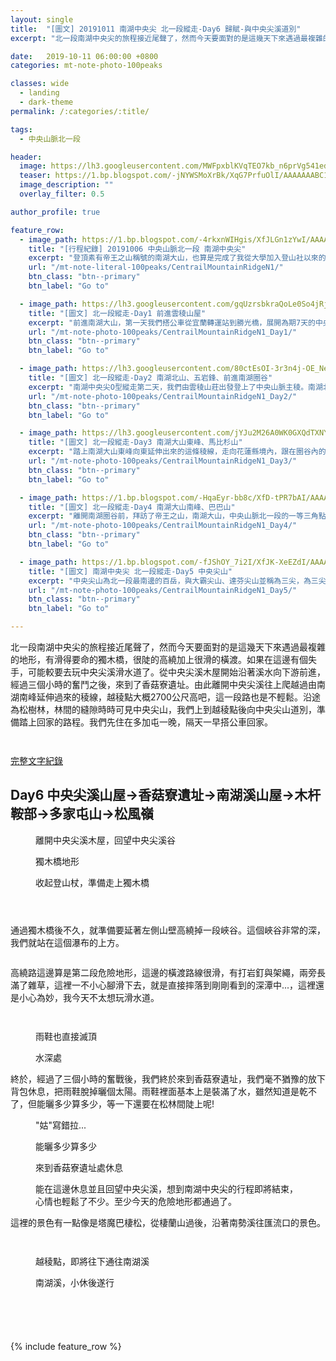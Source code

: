 ```yaml
---
layout: single
title:  "[圖文] 20191011 南湖中央尖 北一段縱走-Day6 歸賦-與中央尖溪道別"
excerpt: "北一段南湖中央尖的旅程接近尾聲了，然而今天要面對的是這幾天下來遇過最複雜的地形，有滑得要命的獨木橋，很陡的高繞加上很滑的橫渡。如果在這邊有個失手，可能較要去玩中央尖溪滑水道了"

date:   2019-10-11 06:00:00 +0800
categories: mt-note-photo-100peaks

classes: wide
  - landing
  - dark-theme
permalink: /:categories/:title/

tags:
  - 中央山脈北一段

header:
  image: https://lh3.googleusercontent.com/MWFpxblKVqTEO7kb_n6prVg541edr6PSwLeisUNFtsf-my284EJqPd16dFNarGh_GIFaxE5KcSwaZ9lL4UQ=w2000-h1080
  teaser: https://1.bp.blogspot.com/-jNYWSMoXrBk/XqG7PrfuOlI/AAAAAAABC1w/NCqkRe1Xf84becyh-ukAh0j3lXxIMji_ACLcBGAsYHQ/s640/DSC_0873.jpg
  image_description: ""
  overlay_filter: 0.5

author_profile: true

feature_row:
  - image_path: https://1.bp.blogspot.com/-4rkxnWIHgis/XfJLGn1zYwI/AAAAAAAA6QA/yr-OaGmWBBwIXJZcjCEhjD8JdE3Y28ZxQCLcBGAsYHQ/s640/_MG_3168.JPG
    title: "[行程紀錄] 20191006 中央山脈北一段 南湖中央尖"
    excerpt: "登頂素有帝王之山稱號的南湖大山，也算是完成了我從大學加入登山社以來的心願了。尤其在這秋高氣爽的天氣下，登上中央山脈北一段的最高峰，還有雲海相伴，先前四天揹著20多公斤重的背包，一步一步走上來的辛勞，在這一刻都值得了。"
    url: "/mt-note-literal-100peaks/CentrailMountainRidgeN1/"
    btn_class: "btn--primary"
    btn_label: "Go to"

  - image_path: https://lh3.googleusercontent.com/gqUzrsbkraQoLe0So4jRjbVM2B2gahQRCbU4_Cg9Cyrt4aKI8xZabmgPoxBlzGZh5KdbVSTfuZ01FNlllso=w640-h480
    title: "[圖文] 北一段縱走-Day1 前進雲稜山屋"
    excerpt: "前進南湖大山，第一天我們搭公車從宜蘭轉運站到勝光橋，展開為期7天的中央山脈北一段之旅。越過多家屯山，往雲稜山屋前進，今天的天氣非常的好，還可以看見蘭陽平原的雲海，希望未來7天能滿滿的收穫。"
    url: "/mt-note-photo-100peaks/CentrailMountainRidgeN1_Day1/"
    btn_class: "btn--primary"
    btn_label: "Go to"

  - image_path: https://lh3.googleusercontent.com/80ctEsOI-3r3n4j-OE_NeY4hUHR58RRrQjGB2uxcGcZjka9BiunVVdUVdHkIPk1-R3Y_P2HUSAG1dQsirJ4=w640-h480
    title: "[圖文] 北一段縱走-Day2 南湖北山、五岩鋒、前進南湖圈谷"
    excerpt: "南湖中央尖O型縱走第二天，我們由雲稜山莊出發登上了中央山脈主稜。南湖北山為中央山脈主稜上最北的一座百岳。今天可以清楚看見南湖大山與中央尖山的輪廓，這座山有著帝王之山的稱號，於此地可以感受到他的氣勢。"
    url: "/mt-note-photo-100peaks/CentrailMountainRidgeN1_Day2/"
    btn_class: "btn--primary"
    btn_label: "Go to"

  - image_path: https://lh3.googleusercontent.com/jYJu2M26A0WK0GXQdTXNYwXyfsGmyH0ffvoiQ2uzTADvDtEm9AYpR8NFaC82yMO-4FLEAUIgJvnmnvlj21M=w640-h480
    title: "[圖文] 北一段縱走-Day3 南湖大山東峰、馬比杉山"
    excerpt: "踏上南湖大山東峰向東延伸出來的這條稜線，走向花蓮縣境內，跟在圈谷內的景色很不一樣，兩旁是廣大海拔較低的中級山域。一早從山屋出發前往南湖大山東峰，通過上圈谷並翻越稜線後，迎接我們的是中央山脈東面的一片雲海。"
    url: "/mt-note-photo-100peaks/CentrailMountainRidgeN1_Day3/"
    btn_class: "btn--primary"
    btn_label: "Go to"

  - image_path: https://1.bp.blogspot.com/-HqaEyr-bb8c/XfD-tPR7bAI/AAAAAAAA6I0/Jf3M0XQkXXwGGXcmzUn75eRc5qCHcbTbgCLcBGAsYHQ/s640/_MG_2961.JPG
    title: "[圖文] 北一段縱走-Day4 南湖大山南峰、巴巴山"
    excerpt: "離開南湖圈谷前，拜訪了帝王之山，南湖大山，中央山脈北一段的一等三角點，於此遙望雪山，以及南方的中央尖山，稱霸於北台灣的三座名峰。"
    url: "/mt-note-photo-100peaks/CentrailMountainRidgeN1_Day4/"
    btn_class: "btn--primary"
    btn_label: "Go to"

  - image_path: https://1.bp.blogspot.com/-fJShOY_7i2I/XfJK-XeEZdI/AAAAAAAA6PQ/XuSZ3S7LVLQ8GHH1vcSEL0j-89DQDFM2ACLcBGAsYHQ/s640/_MG_3125.JPG
    title: "[圖文] 南湖中央尖 北一段縱走-Day5 中央尖山"
    excerpt: "中央尖山為北一段最南邊的百岳，與大霸尖山、達芬尖山並稱為三尖，為三尖之首。今天要從中央尖溪山屋出發，爬上又長又陡的碎石坡，才能登上中央尖山。"
    url: "/mt-note-photo-100peaks/CentrailMountainRidgeN1_Day5/"
    btn_class: "btn--primary"
    btn_label: "Go to"

---
```


北一段南湖中央尖的旅程接近尾聲了，然而今天要面對的是這幾天下來遇過最複雜的地形，有滑得要命的獨木橋，很陡的高繞加上很滑的橫渡。如果在這邊有個失手，可能較要去玩中央尖溪滑水道了。從中央尖溪木屋開始沿著溪水向下游前進，經過三個小時的奮鬥之後，來到了香菇寮遺址。由此離開中央尖溪往上爬越過由南湖南峰延伸過來的稜線，越稜點大概2700公尺高吧，這一段路也是不輕鬆。沿途為松樹林，林間的縫隙時時可見中央尖山，我們上到越稜點後向中央尖山道別，準備踏上回家的路程。我們先住在多加屯一晚，隔天一早搭公車回家。

<figure style="width: 40%" class="align-right">
  <img src="" alt="">
  <figcaption>  </figcaption>
</figure> 
  


<figure style="width: 90%" class="align-center">
  <img src="" alt="">
  <figcaption>  </figcaption>
</figure> 


<a href="/mt-note-literal-100peaks/CentrailMountainRidgeN1/" class="btn btn--primary">完整文字紀錄</a>

## Day6 中央尖溪山屋->香菇寮遺址->南湖溪山屋->木杆鞍部->多家屯山->松風嶺



<figure class="align-center">
  <img src="https://1.bp.blogspot.com/-4q0P0PP8rqY/XqG62NZdH-I/AAAAAAABC0s/Xt7lM5oGNk4Mvbut_56bsxmcUCxWY-fyACLcBGAsYHQ/s1600/DSC_0843.jpg" alt="">
  <figcaption> 離開中央尖溪木屋，回望中央尖溪谷 </figcaption>
</figure> 

<figure style="width: 45%" class="align-left">
  <img src="https://1.bp.blogspot.com/-GWbimAqKhZM/XqG62lYzJTI/AAAAAAABC00/18JOzbGXxBIbsVPa8waQC0L2YeR2-ikyQCLcBGAsYHQ/s640/DSC_0841.jpg" alt="">
  <figcaption> 獨木橋地形 </figcaption>
</figure> 

<figure style="width: 45%" class="align-right">
  <img src="https://1.bp.blogspot.com/-udwl_fyyRUY/XqG62fTlGpI/AAAAAAABC0w/6nuZ4EHiYqwuaiN57khtSoYDzSuSOzxowCLcBGAsYHQ/s640/DSC_0844.jpg" alt="">
  <figcaption> 收起登山杖，準備走上獨木橋 </figcaption>
</figure> 

<figure style="width: 45%" class="align-left">
  <img src="https://1.bp.blogspot.com/-ti-vQwdvStg/XqG69LIyGtI/AAAAAAABC04/NgfjDzgyxagZnQkiR-L2741Dz5dROxPPACLcBGAsYHQ/s640/DSC_0850.jpg" alt="">
  <figcaption>  </figcaption>
</figure> 

<figure style="width: 45%" class="align-right">
  <img src="https://1.bp.blogspot.com/-sKcwdm1H-qc/XqG69qyRY-I/AAAAAAABC1A/_T2u91sXsGIXi1CJ0lB2aL0OxnSNjDw_gCLcBGAsYHQ/s640/DSC_0851.jpg" alt="">
  <figcaption>  </figcaption>
</figure> 

<figure class="align-center">
  <img src="https://1.bp.blogspot.com/-oW9ux4cqDRk/XqG69G0W2wI/AAAAAAABC08/1sarlFEkU6MHRrdnJhOeaqhUGUjTrHyVACLcBGAsYHQ/s1600/DSC_0852.jpg" alt="">
  <figcaption>  </figcaption>
</figure> 


通過獨木橋後不久，就準備要延著左側山壁高繞掉一段峽谷。這個峽谷非常的深，我們就站在這個瀑布的上方。

<figure class="align-center">
  <img src="https://1.bp.blogspot.com/-FdE82avc3pw/XqG7EaWNemI/AAAAAAABC1I/Kyt_Ou2MZwE_Fi070QVNZ_4dIZbanMQtQCLcBGAsYHQ/s1600/DSC_0856.jpg" alt="">
  <figcaption>  </figcaption>
</figure> 

高繞路這邊算是第二段危險地形，這邊的橫渡路線很滑，有打岩釘與架繩，兩旁長滿了雜草，這裡一不小心腳滑下去，就是直接摔落到剛剛看到的深潭中...，這裡還是小心為妙，我今天不太想玩滑水道。

<figure style="width: 45%" class="align-left">
  <img src="https://1.bp.blogspot.com/-el_JgBSBv-0/XqG7Eocfq9I/AAAAAAABC1M/qdkRQqo5k-EcKSCu9HGy7t_HS58vJTMwACLcBGAsYHQ/s640/DSC_0857.jpg" alt="">
  <figcaption>  </figcaption>
</figure> 

<figure style="width: 45%" class="align-right">
  <img src="https://1.bp.blogspot.com/-vHScdNQQvBU/XqG7CgogEKI/AAAAAAABC1E/S3RFjLdNPxcC2gyBGVgfM0VHejjFAaAIACLcBGAsYHQ/s640/DSC_0858.jpg" alt="">
  <figcaption>  </figcaption>
</figure> 

<figure class="align-center">
  <img src="https://1.bp.blogspot.com/-wtkZR5US4UA/XqG7HixZcnI/AAAAAAABC1U/VjTLmeDLT6k4tGrPxXn6PwbEViNcLmF8wCLcBGAsYHQ/s1600/DSC_0860.jpg" alt="">
  <figcaption> 雨鞋也直接滅頂 </figcaption>
</figure> 

<figure class="align-center">
  <img src="https://1.bp.blogspot.com/-q34QVOpChwA/XqG7Jc6A0pI/AAAAAAABC1Y/A2Ik8jzJxjMVdZclCb3J-Qlud26FbTpiwCLcBGAsYHQ/s1600/DSC_0864.jpg" alt="">
  <figcaption> 水深處 </figcaption>
</figure> 

終於，經過了三個小時的奮戰後，我們終於來到香菇寮遺址，我們毫不猶豫的放下背包休息，把雨鞋脫掉曬個太陽。雨鞋裡面基本上是裝滿了水，雖然知道是乾不了，但能曬多少算多少，等一下還要在松林間陡上呢!

<figure style="width: 45%" class="align-left">
  <img src="https://1.bp.blogspot.com/-u6WGy8V1-lk/XqG7UbQEikI/AAAAAAABC18/x5hnuFZRzgYyYi4tHYO32y5-hLACOtKoACLcBGAsYHQ/s640/DSC_0877.jpg" alt="">
  <figcaption> "姑"寫錯拉... </figcaption>
</figure> 

<figure style="width: 45%" class="align-right">
  <img src="https://1.bp.blogspot.com/-sgILOGE-7t4/XqG7K_RD7rI/AAAAAAABC1g/Gpc4v5MZ0b8Q089DlCN05Gq-ac8Lqq4bACLcBGAsYHQ/s640/DSC_0869.jpg" alt="">
  <figcaption> 能曬多少算多少 </figcaption>
</figure> 

<figure class="align-center">
  <img src="https://1.bp.blogspot.com/-DMAXCiv2pkc/XqG7NM2MSMI/AAAAAAABC1k/3vn7l6k5aksogEvMsQ2fjAq3exwUwUxVwCLcBGAsYHQ/s1600/DSC_0871.jpg" alt="">
  <figcaption> 來到香菇寮遺址處休息 </figcaption>
</figure> 

<figure class="align-center">
  <img src="https://1.bp.blogspot.com/-jNYWSMoXrBk/XqG7PrfuOlI/AAAAAAABC1w/NCqkRe1Xf84becyh-ukAh0j3lXxIMji_ACLcBGAsYHQ/s1600/DSC_0873.jpg" alt="">
  <figcaption> 能在這邊休息並且回望中央尖溪，想到南湖中央尖的行程即將結束，心情也輕鬆了不少。至少今天的危險地形都通過了。 </figcaption>
</figure> 

這裡的景色有一點像是塔魔巴棲松，從棲蘭山過後，沿著南勢溪往匯流口的景色。

<figure style="width: 45%" class="align-left">
  <img src="https://1.bp.blogspot.com/-YiqsnIkesNE/XqG7UCMA5EI/AAAAAAABC14/XCyjydllY40xEdltWxKsNmgzfF148Pe3wCLcBGAsYHQ/s640/DSC_0875.jpg" alt="">
  <figcaption>  </figcaption>
</figure> 

<figure style="width: 45%" class="align-right">
  <img src="https://1.bp.blogspot.com/-ddpb7RF1JmY/XqG7QwThzmI/AAAAAAABC10/eKU6qr0OzeYpDmRY528uxcnZC-z_FoOOQCLcBGAsYHQ/s640/DSC_0874.jpg" alt="">
  <figcaption>  </figcaption>
</figure> 

<figure class="align-center">
  <img src="https://1.bp.blogspot.com/-rzdTDBS6tew/XqG7azMNZWI/AAAAAAABC2I/lnl_Avsr8k01Xk42PHr9RNr70wHp_N71wCLcBGAsYHQ/s1600/DSC_0890.jpg" alt="">
  <figcaption> 越稜點，即將往下通往南湖溪 </figcaption>
</figure> 

<figure class="align-center">
  <img src="https://1.bp.blogspot.com/-vezP65FujI0/XqG7byDijgI/AAAAAAABC2M/p-wBmQN7pAQDfqVPDaR657cMKKGro-z6QCLcBGAsYHQ/s1600/DSC_0894.jpg" alt="">
  <figcaption> 南湖溪，小休後遂行 </figcaption>
</figure>

<figure style="width: 45%" class="align-left">
  <img src="https://1.bp.blogspot.com/-Uz1QoECmvCw/XqG7fYdn2wI/AAAAAAABC2U/DGSJ0Ga629k8yn9HGHXY4EbWM5bZD52TgCLcBGAsYHQ/s640/DSC_0899.jpg" alt="">
  <figcaption>  </figcaption>
</figure> 

<figure style="width: 45%" class="align-right">
  <img src="https://1.bp.blogspot.com/-NG7fA4UCrt0/XqG7fYY6S4I/AAAAAAABC2Y/1-xRo3sXGuA0vDcHmCLvSKUxfGu60ilIACLcBGAsYHQ/s640/DSC_0901.jpg" alt="">
  <figcaption>  </figcaption>
</figure> 


<figure style="width: 45%" class="align-left">
  <img src="https://1.bp.blogspot.com/-CCTsaKtm3rI/XqG7hZqHKNI/AAAAAAABC2g/eRmlSimlhEc2TIlFUrS6Z83RK3b__sabQCLcBGAsYHQ/s1600/DSC_0909.jpg" alt="">
  <figcaption>  </figcaption>
</figure> 

<figure style="width: 45%" class="align-right">
  <img src="https://1.bp.blogspot.com/-PsShssDg6rk/XqG7iMP8-xI/AAAAAAABC2k/I1MarVEA5ewYXH-T7vL668Kz__xr7SjcgCLcBGAsYHQ/s640/DSC_0920.jpg" alt="">
  <figcaption>  </figcaption>
</figure> 

<figure style="width: 45%" class="align-right">
  <img src="https://1.bp.blogspot.com/-hsEqJxzv10w/XqG7g__SOdI/AAAAAAABC2c/_8e51m8yiLc1foxc56Lqoi3Nek2tzsCRgCLcBGAsYHQ/s640/DSC_0921.jpg" alt="">
  <figcaption>  </figcaption>
</figure> 

{% include feature_row %}
